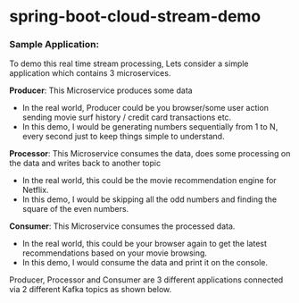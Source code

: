 # spring-boot-cloud-stream-demo

### Sample Application:

To demo this real time stream processing, Lets consider a simple application which contains 3 microservices.

**Producer**: This Microservice produces some data

* In the real world, Producer could be you browser/some user action sending movie surf history / credit card
  transactions etc.
* In this demo, I would be generating numbers sequentially from 1 to N, every second just to keep things simple to
  understand.

**Processor**: This Microservice consumes the data, does some processing on the data and writes back to another topic

* In the real world, this could be the movie recommendation engine for Netflix.
* In this demo, I would be skipping all the odd numbers and finding the square of the even numbers.

**Consumer**: This Microservice consumes the processed data.

* In the real world, this could be your browser again to get the latest recommendations based on your movie browsing.
* In this demo, I would consume the data and print it on the console.

Producer, Processor and Consumer are 3 different applications connected via 2 different Kafka topics as shown below.

